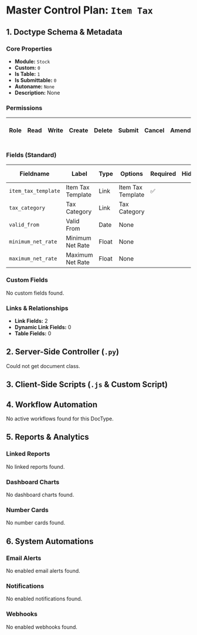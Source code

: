 # Master Control Plan: `Item Tax`

## 1. Doctype Schema & Metadata

### Core Properties
- **Module:** `Stock`
- **Custom:** `0`
- **Is Table:** `1`
- **Is Submittable:** `0`
- **Autoname:** `None`
- **Description:** None

### Permissions
| Role | Read | Write | Create | Delete | Submit | Cancel | Amend | Report | Import | Export | Print | Email | Share | Set User Perms |
|---|---|---|---|---|---|---|---|---|---|---|---|---|---|---|


### Fields (Standard)
| Fieldname | Label | Type | Options | Required | Hidden | Read Only | Default | Description |
|---|---|---|---|---|---|---|---|---|
| `item_tax_template` | Item Tax Template | Link | Item Tax Template | ✅ |  |  | None | None |
| `tax_category` | Tax Category | Link | Tax Category |  |  |  | None | None |
| `valid_from` | Valid From | Date | None |  |  |  | None | None |
| `minimum_net_rate` | Minimum Net Rate | Float | None |  |  |  | None | None |
| `maximum_net_rate` | Maximum Net Rate | Float | None |  |  |  | None | None |


### Custom Fields
No custom fields found.


### Links & Relationships
- **Link Fields:** 2
- **Dynamic Link Fields:** 0
- **Table Fields:** 0

## 2. Server-Side Controller (`.py`)
Could not get document class.


## 3. Client-Side Scripts (`.js` & Custom Script)




## 4. Workflow Automation
No active workflows found for this DocType.


## 5. Reports & Analytics
### Linked Reports
No linked reports found.


### Dashboard Charts
No dashboard charts found.


### Number Cards
No number cards found.


## 6. System Automations
### Email Alerts
No enabled email alerts found.


### Notifications
No enabled notifications found.


### Webhooks
No enabled webhooks found.
